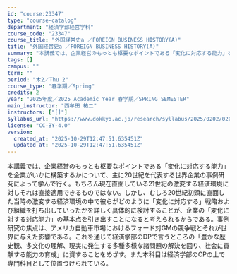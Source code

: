 ```yaml
---
id: "course:23347"
type: "course-catalog"
department: "経済学部経営学科"
course_code: "23347"
course_title: "外国経営史a ／FOREIGN BUSINESS HISTORY(A)"
title: "外国経営史a ／FOREIGN BUSINESS HISTORY(A)"
summary: "本講義では、企業経営のもっとも枢要なポイントである「変化に対応する能力」を企業がいかに構築するかについて、主に20世紀を代表する世界企業の事例研究によって学んで行く。もちろん現在直面している21世紀の激変する経済環境に対しそれは直接適用でき…"
tags: []
campus: ""
term: ""
period: "木2／Thu 2"
course_type: "春学期／Spring"
credits: 2
year: "2025年度／2025 Academic Year 春学期／SPRING SEMESTER"
main_instructor: "西牟田 祐二"
instructors: ["[]"]
syllabus_url: "https://www.dokkyo.ac.jp/research/syllabus/2025/0202/0202_23347_ja_JP.html"
license: "CC-BY-4.0"
version:
  created_at: "2025-10-29T12:47:51.635451Z"
  updated_at: "2025-10-29T12:47:51.635451Z"
---
```

本講義では、企業経営のもっとも枢要なポイントである「変化に対応する能力」を企業がいかに構築するかについて、主に20世紀を代表する世界企業の事例研究によって学んで行く。もちろん現在直面している21世紀の激変する経済環境に対しそれは直接適用できるものではない。しかし、むしろ20世紀初頭に直面した当時の激変する経済環境の中で彼らがどのように「変化に対応する」戦略および組織を打ち出していったかを詳しく具体的に検討することが、企業の「変化に対する対応能力」の基本点を引き出すことになると考えられるからである。事例研究の焦点は、アメリカ自動車市場におけるフォード対GMの競争戦とそれが世界に与えた影響である。これを通じて経済学部のDPで言うところの「豊かな歴史観、多文化の理解、現実に発生する多種多様な諸問題の解決を図り、社会に貢献する能力の育成」に資することをめざす。また本科目は経済学部のCPの上で専門科目として位置づけられている。
